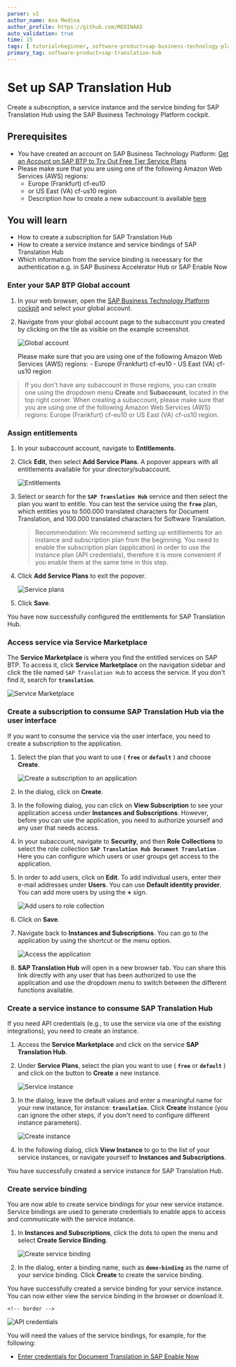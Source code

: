 ```yaml
---
parser: v2
author_name: Ana Medina
author_profile: https://github.com/MEDINAA5
auto_validation: true
time: 15
tags: [ tutorial>beginner, software-product>sap-business-technology-platform, topic>machine-learning]
primary_tag: software-product>sap-translation-hub
---
```


# Set up SAP Translation Hub
<!-- description --> Create a subscription, a service instance and the service binding for SAP Translation Hub using the SAP Business Technology Platform cockpit.

## Prerequisites
 - You have created an account on SAP Business Technology Platform: [Get an Account on SAP BTP to Try Out Free Tier Service Plans](btp-free-tier-account)
 - Please make sure that you are using one of the following Amazon Web Services (AWS) regions:
     - Europe (Frankfurt) cf-eu10
     - or US East (VA) cf-us10 region
     - Description how to create a new subaccount is available [here](https://help.sap.com/docs/SAP_TRANSLATION_HUB/9f73362817cd48339dd8a6acba160f7f/892c6d71f35f414e9aed44bece574e57.html)


## You will learn
- How to create a subscription for SAP Translation Hub
- How to create a service instance and service bindings of SAP Translation Hub
- Which information from the service binding is necessary for the authentication e.g. in SAP Business Accelerator Hub or SAP Enable Now


### Enter your SAP BTP Global account
1. In your web browser, open the [SAP Business Technology Platform cockpit](https://emea.cockpit.btp.cloud.sap/cockpit) and select your global account.

2. Navigate from your global account page to the subaccount you created by clicking on the tile as visible on the example screenshot.

    <!-- border -->
   ![Global account](01-account.png)

   Please make sure that you are using one of the following Amazon Web Services (AWS) regions:
       - Europe (Frankfurt) cf-eu10
       - US East (VA) cf-us10 region

>If you don't have any subaccount in those regions, you can create one using the dropdown menu **Create** and **Subaccount**, located in the top right corner. When creating a subaccount, please make sure that you are using one of the following Amazon Web Services (AWS) regions: Europe (Frankfurt) cf-eu10 or US East (VA) cf-us10 region.


### Assign entitlements
1. In your subaccount account, navigate to **Entitlements**.

2. Click **Edit**, then select **Add Service Plans**. A popover appears with all entitlements available for your directory/subaccount.  

    <!-- border -->
   ![Entitlements](02-entitlements.png)  

3. Select or search for the **`SAP Translation Hub`** service and then select the plan you want to entitle. You can test the service using the **`free`** plan, which entitles you to 500.000 translated characters for Document Translation, and 100.000 translated characters for Software Translation.  

    >Recommendation: We recommend setting up entitlements for an instance and subscription plan from the beginning. You need to enable the subscription plan (application) in order to use the instance plan (API credentials), therefore it is more convenient if you enable them at the same time in this step.

4. Click **Add Service Plans** to exit the popover.  

    <!-- border -->
   ![Service plans](03-add-plan.png)

5. Click **Save**.

You have now successfully configured the entitlements for SAP Translation Hub.


### Access service via Service Marketplace
The **Service Marketplace** is where you find the entitled services on SAP BTP. To access it, click **Service Marketplace** on the navigation sidebar and click the tile named `SAP Translation Hub` to access the service. If you don't find it, search for **`translation`**.

   <!-- border -->
  ![Service Marketplace](04-access-service-marketplace.png)


### Create a subscription to consume SAP Translation Hub via the user interface
If you want to consume the service via the user interface, you need to create a subscription to the application.

1. Select the plan that you want to use ( **`free`** or **`default`** ) and choose **Create**.

    <!-- border -->
   ![Create a subscription to an application](05-create-subscription.png)

2. In the dialog, click on **Create**. 

3. In the following dialog, you can click on **View Subscription** to see your application access under **Instances and Subscriptions**. However, before you can use the application, you need to authorize yourself and any user that needs access. 

4. In your subaccount, navigate to **Security**, and then **Role Collections** to select the role collection **`SAP Translation Hub Document Translation`** . Here you can configure which users or user groups get access to the application.

5. In order to add users, click on **Edit**. To add individual users, enter their e-mail addresses under **Users**. You can use **Default identity provider**. You can add more users by using the **+** sign. 

    <!-- border -->
   ![Add users to role collection](05-add-roles.png)

6. Click on **Save**. 

7. Navigate back to **Instances and Subscriptions**. You can go to the application by using the shortcut or the menu option. 

    <!--border-->
   ![Access the application](05-open-application.png)

8. **SAP Translation Hub** will open in a new browser tab. You can share this link directly with any user that has been authorized to use the application and use the dropdown menu to switch between the different functions available.


### Create a service instance to consume SAP Translation Hub
If you need API credentials (e.g., to use the service via one of the existing integrations), you need to create an instance.

1. Access the **Service Marketplace** and click on the service **SAP Translation Hub**.

2. Under **Service Plans**, select the plan you want to use ( **`free`** or **`default`** ) and click on the button to **Create** a new instance.

    <!-- border -->
   ![Service instance](06-create-instance.png)

3. In the dialog, leave the default values and enter a meaningful name for your new instance, for instance: **`translation`**. Click **Create** Instance (you can ignore the other steps, if you don't need to configure different instance parameters).

    <!-- border -->
   ![Create instance](06-create-instance-dialog.png)

4. In the following dialog, click **View Instance** to go to the list of your service instances, or navigate yourself to **Instances and Subscriptions**.

You have successfully created a service instance for SAP Translation Hub.


### Create service binding
You are now able to create service bindings for your new service instance. Service bindings are used to generate credentials to enable apps to access and communicate with the service instance.

1. In **Instances and Subscriptions**, click the dots to open the menu and select **Create Service Binding**.

    <!-- border -->
   ![Create service binding](07-create-service-binding.png)

2. In the dialog, enter a binding name, such as **`demo-binding`** as the name of your service binding. Click **Create** to create the service binding.

You have successfully created a service binding for your service instance. You can now either view the service binding in the browser or download it.

    <!-- border -->
   ![API credentials](08-API-credentials.png)

You will need the values of the service bindings, for example, for the following:

- [Enter credentials for Document Translation in SAP Enable Now](https://enablenowexpert.com/?p=714)
